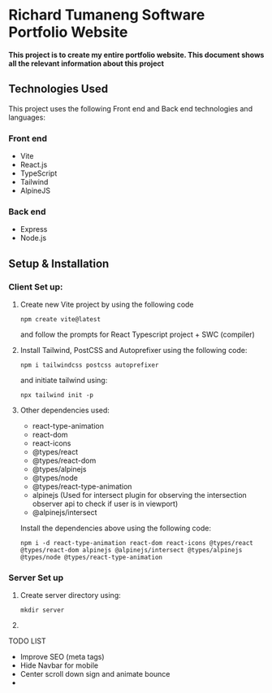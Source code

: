 # Richard Tumaneng Software Portfolio Website
**This project is to create my entire portfolio website. This document shows all the relevant information about this project**


## Technologies Used

This project uses the following Front end and Back end technologies and languages:

### Front end

- Vite
- React.js
- TypeScript
- Tailwind
- AlpineJS

### Back end

- Express
- Node.js



## Setup & Installation 


### Client Set up:

1. Create new Vite project by using the following code

    `npm create vite@latest `

    and follow the prompts for React Typescript project + SWC (compiler)

2. Install Tailwind, PostCSS and Autoprefixer using the following code:

    `npm i tailwindcss postcss autoprefixer`

    and initiate tailwind using:

    `npx tailwind init -p`

3. Other dependencies used:

    - react-type-animation
    - react-dom
    - react-icons 
    - @types/react
    - @types/react-dom
    - @types/alpinejs
    - @types/node
    - @types/react-type-animation
    - alpinejs (Used for intersect plugin for observing the intersection observer api to check if user is in viewport)
    - @alpinejs/intersect

    Install the dependencies above using the following code:

    `npm i -d react-type-animation react-dom react-icons @types/react @types/react-dom alpinejs @alpinejs/intersect @types/alpinejs @types/node @types/react-type-animation`


### Server Set up

1. Create server directory using:

    `mkdir server`

2. 

 
TODO LIST
- Improve SEO (meta tags)
- Hide Navbar for mobile
- Center scroll down sign and animate bounce
- 
